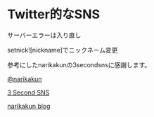 # Twitter的なSNS
サーバーエラーは入り直し

setnick![nickname]でニックネーム変更

参考にしたnarikakunの3secondsnsに感謝します。

[@narikakun](https://twitter.com/narikakun)

[3 Second SNS](https://github.com/narikakun/3SecondSNS)

[narikakun blog](https://narikakun.net/)
